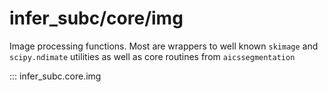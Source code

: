 # infer_subc/core/img

Image processing functions. Most are wrappers to well known `skimage` and `scipy.ndimate` utilities as well as core routines from `aicssegmentation`

::: infer_subc.core.img
